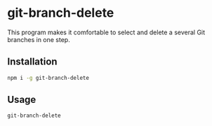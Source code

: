# git-branch-delete

This program makes it comfortable to select and delete a several Git branches in one step.

## Installation

```bash
npm i -g git-branch-delete
```

## Usage

```bash
git-branch-delete
```
